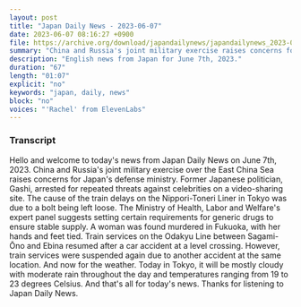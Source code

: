 ```yaml
---
layout: post
title: "Japan Daily News - 2023-06-07"
date: 2023-06-07 08:16:27 +0900
file: https://archive.org/download/japandailynews/japandailynews_2023-06-07.mp3
summary: "China and Russia's joint military exercise raises concerns for Japan's defense ministry., Former Japanese politician, Gashi, arrested for repeated threats against celebrities on a video-sharing site., & more…"
description: "English news from Japan for June 7th, 2023."
duration: "67"
length: "01:07"
explicit: "no"
keywords: "japan, daily, news"
block: "no"
voices: "'Rachel' from ElevenLabs"
---
```


### Transcript

Hello and welcome to today's news from Japan Daily News on June 7th, 2023. China and Russia's joint military exercise over the East China Sea raises concerns for Japan's defense ministry. Former Japanese politician, Gashi, arrested for repeated threats against celebrities on a video-sharing site. The cause of the train delays on the Nippori-Toneri Liner in Tokyo was due to a bolt being left loose. The Ministry of Health, Labor and Welfare's expert panel suggests setting certain requirements for generic drugs to ensure stable supply. A woman was found murdered in Fukuoka, with her hands and feet tied. Train services on the Odakyu Line between Sagami-Ōno and Ebina resumed after a car accident at a level crossing. However, train services were suspended again due to another accident at the same location.  And now for the weather. Today in Tokyo, it will be mostly cloudy with moderate rain throughout the day and temperatures ranging from 19 to 23 degrees Celsius.  And that's all for today's news. Thanks for listening to Japan Daily News.

